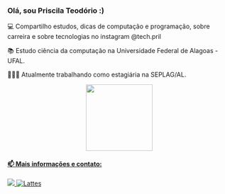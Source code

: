 ### Olá, sou Priscila Teodório :)

💻 Compartilho estudos, dicas de computação e programação, sobre carreira e sobre tecnologias no instagram @tech.pril

📚 Estudo ciência da computação na Universidade Federal de Alagoas - UFAL.

👨🏻‍💻 Atualmente trabalhando como estagiária na SEPLAG/AL.

<div align="center">
  <a href="https://github.com/PriscilaT">
  <img height="150em" src="https://github-readme-stats.vercel.app/api/top-langs/?username=PriscilaT&layout=compact&langs_count=7&theme=dracula"/>
</div>

#### 📫 Mais informações e contato:
 <a href="https://br.linkedin.com/in/techpril" target="_blank"><img src="https://img.shields.io/badge/-LinkedIn-%230077B5?style=for-the-badge&logo=linkedin&logoColor=white" target="_blank"> [![Lattes](https://img.shields.io/badge/Lattes-202020?style=for-the-badge&Color=white)](http://lattes.cnpq.br/4302779221075830)


